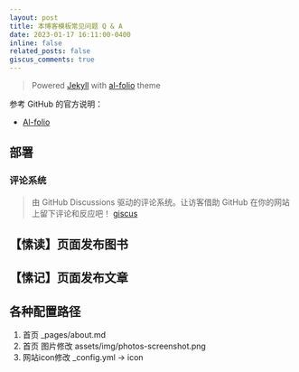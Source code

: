 ```yaml
---
layout: post
title: 本博客模板常见问题 Q & A
date: 2023-01-17 16:11:00-0400
inline: false
related_posts: false
giscus_comments: true
---
```

> Powered [Jekyll](https://jekyllrb.com/) with [al-folio](https://github.com/alshedivat/al-folio) theme

参考 GitHub 的官方说明：
* [Al-folio](https://github.com/alshedivat/al-folio)

## 部署

### 评论系统

> 由 GitHub Discussions 驱动的评论系统。让访客借助 GitHub 在你的网站上留下评论和反应吧！
[giscus](https://giscus.app/zh-CN)

## 【愫读】页面发布图书

## 【愫记】页面发布文章

##  各种配置路径

1. 首页 _pages/about.md
2. 首页 图片修改 assets/img/photos-screenshot.png
3. 网站icon修改 _config.yml -> icon

